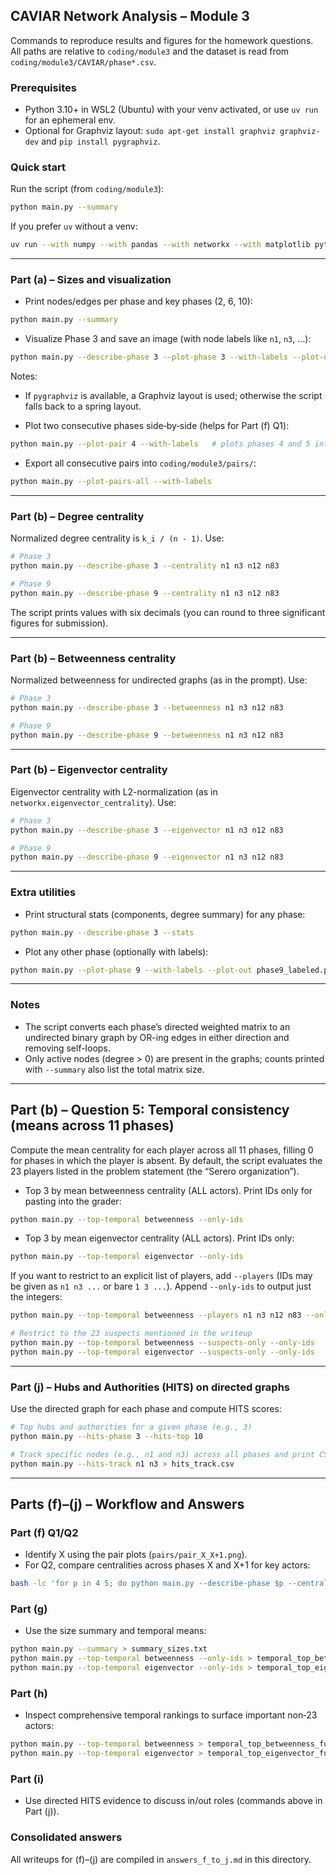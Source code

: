 ## CAVIAR Network Analysis – Module 3

Commands to reproduce results and figures for the homework questions. All paths are relative to `coding/module3` and the dataset is read from `coding/module3/CAVIAR/phase*.csv`.

### Prerequisites

- Python 3.10+ in WSL2 (Ubuntu) with your venv activated, or use `uv run` for an ephemeral env.
- Optional for Graphviz layout: `sudo apt-get install graphviz graphviz-dev` and `pip install pygraphviz`.

### Quick start

Run the script (from `coding/module3`):

```bash
python main.py --summary
```

If you prefer `uv` without a venv:

```bash
uv run --with numpy --with pandas --with networkx --with matplotlib python main.py --summary
```

---

### Part (a) – Sizes and visualization

- Print nodes/edges per phase and key phases (2, 6, 10):

```bash
python main.py --summary
```

- Visualize Phase 3 and save an image (with node labels like `n1`, `n3`, …):

```bash
python main.py --describe-phase 3 --plot-phase 3 --with-labels --plot-out phase3_labeled.png
```

Notes:
- If `pygraphviz` is available, a Graphviz layout is used; otherwise the script falls back to a spring layout.

- Plot two consecutive phases side‑by‑side (helps for Part (f) Q1):

```bash
python main.py --plot-pair 4 --with-labels   # plots phases 4 and 5 into pair_4_5.png
```

- Export all consecutive pairs into `coding/module3/pairs/`:

```bash
python main.py --plot-pairs-all --with-labels
```

---

### Part (b) – Degree centrality

Normalized degree centrality is `k_i / (n - 1)`. Use:

```bash
# Phase 3
python main.py --describe-phase 3 --centrality n1 n3 n12 n83

# Phase 9
python main.py --describe-phase 9 --centrality n1 n3 n12 n83
```

The script prints values with six decimals (you can round to three significant figures for submission).

---

### Part (b) – Betweenness centrality

Normalized betweenness for undirected graphs (as in the prompt). Use:

```bash
# Phase 3
python main.py --describe-phase 3 --betweenness n1 n3 n12 n83

# Phase 9
python main.py --describe-phase 9 --betweenness n1 n3 n12 n83
```

---

### Part (b) – Eigenvector centrality

Eigenvector centrality with L2-normalization (as in `networkx.eigenvector_centrality`). Use:

```bash
# Phase 3
python main.py --describe-phase 3 --eigenvector n1 n3 n12 n83

# Phase 9
python main.py --describe-phase 9 --eigenvector n1 n3 n12 n83
```

---

### Extra utilities

- Print structural stats (components, degree summary) for any phase:

```bash
python main.py --describe-phase 3 --stats
```

- Plot any other phase (optionally with labels):

```bash
python main.py --plot-phase 9 --with-labels --plot-out phase9_labeled.png
```

---

### Notes

- The script converts each phase’s directed weighted matrix to an undirected binary graph by OR-ing edges in either direction and removing self-loops.
- Only active nodes (degree > 0) are present in the graphs; counts printed with `--summary` also list the total matrix size.

---

## Part (b) – Question 5: Temporal consistency (means across 11 phases)

Compute the mean centrality for each player across all 11 phases, filling 0 for phases in which the player is absent. By default, the script evaluates the 23 players listed in the problem statement (the “Serero organization”).

- Top 3 by mean betweenness centrality (ALL actors). Print IDs only for pasting into the grader:

```bash
python main.py --top-temporal betweenness --only-ids
```

- Top 3 by mean eigenvector centrality (ALL actors). Print IDs only:

```bash
python main.py --top-temporal eigenvector --only-ids
```

If you want to restrict to an explicit list of players, add `--players` (IDs may be given as `n1 n3 ...` or bare `1 3 ...`). Append `--only-ids` to output just the integers:

```bash
python main.py --top-temporal betweenness --players n1 n3 n12 n83 --only-ids

# Restrict to the 23 suspects mentioned in the writeup
python main.py --top-temporal betweenness --suspects-only --only-ids
python main.py --top-temporal eigenvector --suspects-only --only-ids
```


---

### Part (j) – Hubs and Authorities (HITS) on directed graphs

Use the directed graph for each phase and compute HITS scores:

```bash
# Top hubs and authorities for a given phase (e.g., 3)
python main.py --hits-phase 3 --hits-top 10

# Track specific nodes (e.g., n1 and n3) across all phases and print CSV
python main.py --hits-track n1 n3 > hits_track.csv
```

---

## Parts (f)–(j) – Workflow and Answers

### Part (f) Q1/Q2

- Identify X using the pair plots (`pairs/pair_X_X+1.png`).
- For Q2, compare centralities across phases X and X+1 for key actors:

```bash
bash -lc 'for p in 4 5; do python main.py --describe-phase $p --centrality n1 n3 n12 n83 --betweenness n1 n3 n12 n83 --eigenvector n1 n3 n12 n83 > centralities_phase_${p}.txt; done'
```

### Part (g)

- Use the size summary and temporal means:

```bash
python main.py --summary > summary_sizes.txt
python main.py --top-temporal betweenness --only-ids > temporal_top_betweenness_ids.txt
python main.py --top-temporal eigenvector --only-ids > temporal_top_eigenvector_ids.txt
```

### Part (h)

- Inspect comprehensive temporal rankings to surface important non‑23 actors:

```bash
python main.py --top-temporal betweenness > temporal_top_betweenness_full.txt
python main.py --top-temporal eigenvector > temporal_top_eigenvector_full.txt
```

### Part (i)

- Use directed HITS evidence to discuss in/out roles (commands above in Part (j)).

### Consolidated answers

All writeups for (f)–(j) are compiled in `answers_f_to_j.md` in this directory.



